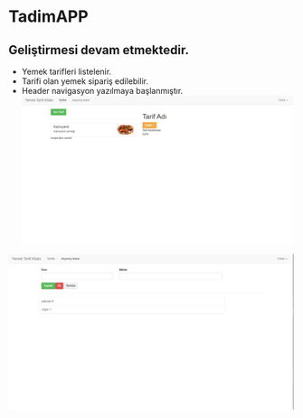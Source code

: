 # TadimAPP

## <b> Geliştirmesi devam etmektedir. </b>
- Yemek tarifleri listelenir.
- Tarifi olan yemek sipariş edilebilir.
- Header navigasyon yazılmaya başlanmıştır.
![Ana Ekran-TASLAK](https://github.com/NisanurBulut/TadimAPP/blob/master/src/assets/Photos/anaEkran1.png)

![Ana Ekran-TASLAK](https://github.com/NisanurBulut/TadimAPP/blob/master/src/assets/Photos/anaEkran2.png)